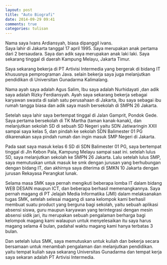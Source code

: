 ```yaml
---
layout: post
title: "Auto Biografi"
date: 2014-09-29 09:41
comments: true
categories: tulisan
---
```


<p>Nama saya Ivans Ardiansyah, biasa dipanggil ivans.<br />
Saya lahir di Jakarta tanggal 17 april 1995. Saya merupakan anak pertama dari 2 bersaudara.
Saya dan adik saya merupakan anak laki laki. Saya sekarang tinggal di daerah Kampung Melayu, Jakarta Timur.
</p>
<!--more-->

<p>
Saya sekarang bekerja di PT Artivisi Intermedia yang bergerak di bidang IT khususnya pemprograman Java.
selain bekerja saya juga melanjutkan pendidikan di Universitan Gunadarma Kalimalang.
</p>

<p>
Nama ayah saya adalah Agus Salim, Ibu saya adalah Nurhidayati ,dan adik saya adalah Rizky Ferdiansyah.
Ayah saya sekarang bekerja sebagai karyawan swasta di salah satu perusahaan di Jakarta, 
Ibu saya sebagai ibu rumah tangga biasa dan adik saya masih bersekolah di SMPN 26 Jakarta.
</p>

<p>
 Setelah saya lahir saya bertempat tinggal di Jalan Gamprit, Pondok Gede.
 Saya pertama bersekolah di TK Martha (taman kanak-kanak), dan melanjutkan sekolah SD di sebuah SD Negeri yaitu SDN Jatiwaringin XXII sampai
 saya kelas 5, dan pindah ke sekolah SDN Balimester 01 PG dikarenakan saya pindah rumah dan ingin masuk SMP Negeri di Jakarta.
</p>

<p>
Pada saat saya masuk kelas 6 SD di SDN Balimester 01 PG, saya bertempat tinggal di Jln Kebon Pala, Kampung Melayu sampai saat ini.
setelah lulus SD, saya melanjutkan sekolah ke SMPN 26 Jakarta. Lalu setelah lulus SMP, saya memutuskan untuk masuk ke smk dengan jurusan 
yang berhubungan dengan bidang IT, dan akhirnya saya diterima di SMKN 10 Jakarta dengan jurusan Rekayasa Perangkat lunak.
</p>

<p>
Selama masa SMK saya pernah mengikuti beberapa lomba IT dalam bidang WEB DESAIN maupun ICT, dan beberapa berhasil memenangkannya.
Saya pernah magang di PT Jelajah Media Informatika (JMI) dalam melaksanakan tugas SMK, setelah selesai magang di sana kelompok kami berhasil
membuat suatu product yang berguna bagi sekolah, yaitu sebuah aplikasi absensi siswa, guru maupun karyawan yang terintegrasi dengan mesin
 absensi sidik jari, itu merupakan sebuah pengalaman berharga bagi kelompok magang kami walaupun untuk menyelesaikan itu saya harus magang selama 4 bulan,
  padahal waktu magang kami hanya terbatas 3 bulan. 
</p>

<p>
Dan setelah lulus SMK, saya memutuskan untuk kuliah dan bekerja secara bersamaan untuk menambah pengalaman dan melanjutkan pendidikan.
yaitu tempat kuliah saya sekarang Universitas Gunadarma dan tempat kerja saya sekaran adalah PT Artivisi Intermedia.

</p>
